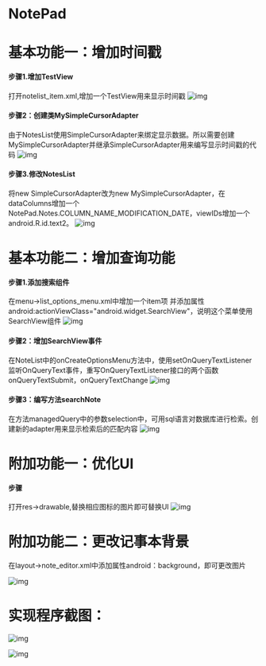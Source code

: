 
# NotePad
# 基本功能一：增加时间戳
#### 步骤1.增加TestView
打开notelist_item.xml,增加一个TestView用来显示时间戳
![img](https://github.com/fjnu-zexin/test1/blob/master/img/1.PNG)



#### 步骤2：创建类MySimpleCursorAdapter
由于NotesList使用SimpleCursorAdapter来绑定显示数据。所以需要创建MySimpleCursorAdapter并继承SimpleCursorAdapter用来编写显示时间戳的代码
![img](https://github.com/fjnu-zexin/test1/blob/master/img/2.PNG) 


#### 步骤3.修改NotesList
将new SimpleCursorAdapter改为new MySimpleCursorAdapter，在dataColumns增加一个NotePad.Notes.COLUMN_NAME_MODIFICATION_DATE，viewIDs增加一个android.R.id.text2。
![img](https://github.com/fjnu-zexin/test1/blob/master/img/3.PNG)

# 基本功能二：增加查询功能
#### 步骤1.添加搜索组件
在menu->list_options_menu.xml中增加一个item项
并添加属性android:actionViewClass="android.widget.SearchView"，说明这个菜单使用SearchView组件
![img](https://github.com/fjnu-zexin/test1/blob/master/img/4.PNG)

#### 步骤2：增加SearchView事件
在NoteList中的onCreateOptionsMenu方法中，使用setOnQueryTextListener监听OnQueryText事件，重写OnQueryTextListener接口的两个函数onQueryTextSubmit，onQueryTextChange
![img](https://github.com/fjnu-zexin/test1/blob/master/img/5.PNG)

#### 步骤3：编写方法searchNote
在方法managedQuery中的参数selection中，可用sql语言对数据库进行检索。创建新的adapter用来显示检索后的匹配内容
![img](https://github.com/fjnu-zexin/test1/blob/master/img/6.PNG)


# 附加功能一：优化UI
#### 步骤
打开res->drawable,替换相应图标的图片即可替换UI
![img](https://github.com/fjnu-zexin/test1/blob/master/img/10.PNG)



# 附加功能二：更改记事本背景

在layout->note_editor.xml中添加属性android：background，即可更改图片

![img](https://github.com/fjnu-zexin/test1/blob/master/img/7.PNG)

# 实现程序截图：

![img](https://github.com/fjnu-zexin/test1/blob/master/img/8.PNG)

![img](https://github.com/fjnu-zexin/test1/blob/master/img/9.PNG)


